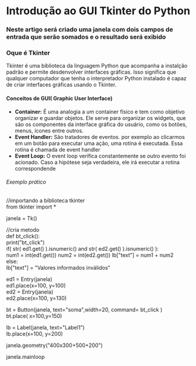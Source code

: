 <h1>Introdução ao GUI Tkinter do Python</h1>
<h3>Neste artigo será criado uma janela com dois campos de entrada que serão somados e o
resultado será exibido </h3>
<h3>Oque é Tkinter</h3>
<p>Tkinter é uma biblioteca da linguagem Python que acompanha a instalção padrão e permite desdenvolver interfaces gráficas. Isso significa que qualquer computador que tenha o interpretador Python instalado é capaz de criar interfaces gráficas usando o Tkinter.</p>
<h4>Conceitos de GUI( Graphic User Interface)</h4>
<ul>
	<li><strong>Container:</strong> É uma analogia a um container físico e tem como objetivo
	organizar e guardar objetos. Ele serve para organizar os widgets, que são os componentes da
	 interface gráfica do usuário, como os botões, menus, ícones entre outros. </li>
	 <li><strong>Event Handler:</strong> São tratadores de eventos. por exemplo ao clicarmos em um botão
	 para executar uma ação, uma rotina é executada. Essa rotina é chamada de event handler</li>
	 <li><strong>Event Loop:</strong> O event loop verifica constantemente se outro evento foi acionado. 
	 Caso a hipótese seja verdadeira, ele irá executar a rotina correspondende</li>
</ul>

<h6>Exemplo prático</h6>

//importando a biblioteca tkinter<br>
from tkinter import *<br>


janela = Tk()<br>

//cria metodo <br>
def bt_click():<br>
    print("bt_click")<br>
    if( str( ed1.get() ).isnumeric() and str( ed2.get() ).isnumeric()  ):<br>
        num1 = int(ed1.get())
        num2 = int(ed2.get())
        lb["text"] = num1 + num2<br>
    else:<br>
        lb["text"] = "Valores informados inválidos"<br>

ed1 = Entry(janela)<br>
ed1.place(x=100, y=100)<br>
ed2 = Entry(janela)<br>
ed2.place(x=100, y=130)<br>

bt = Button(janela, text="soma",width=20, command= bt_click )<br>
bt.place( x=100,y=150)<br>

lb = Label(janela, text="Label1")<br>
lb.place(x=100, y=200)<br>


janela.geometry("400x300+500+200")<br>

janela.mainloop<br>

